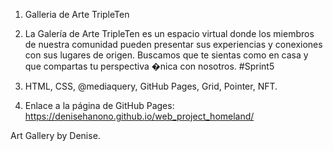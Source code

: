 1. Galleria de Arte TripleTen

2. La Galería de Arte TripleTen es un espacio virtual donde los miembros de nuestra comunidad pueden presentar sus experiencias y conexiones con sus lugares de origen. Buscamos que te sientas como en casa y que compartas tu perspectiva �nica con nosotros. #Sprint5

3. HTML, CSS, @mediaquery, GitHub Pages, Grid, Pointer, NFT.

4.  Enlace a la página de GitHub Pages: https://denisehanono.github.io/web_project_homeland/

Art Gallery by Denise.


